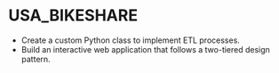 # USA_BIKESHARE

  - Create a custom Python class to implement ETL processes.
  - Build an interactive web application that follows a two-tiered design pattern.
